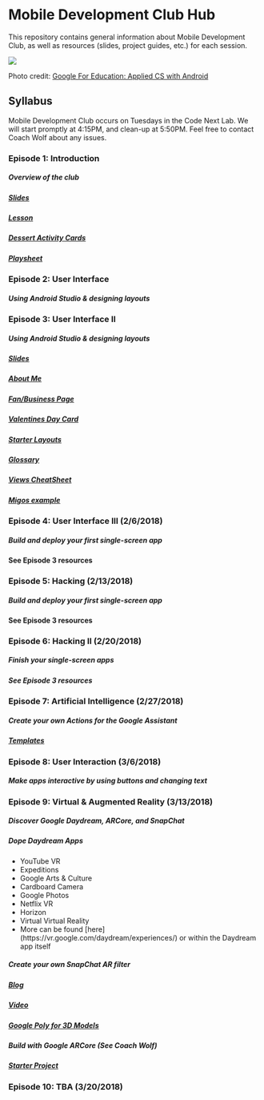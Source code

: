 # Mobile Development Club Hub

This repository contains general information about Mobile Development Club, as well as resources (slides, project guides, etc.) for each session.

![](https://cswithandroid.withgoogle.com/img/appliedcsandroid.png)

Photo credit: [Google For Education: Applied CS with Android](https://cswithandroid.withgoogle.com/img/appliedcsandroid.png)

## Syllabus

Mobile Development Club occurs on Tuesdays in the Code Next Lab.
We will start promptly at 4:15PM, and clean-up at 5:50PM.
Feel free to contact Coach Wolf about any issues.

### Episode 1: Introduction

##### Overview of the club 

##### [Slides](/episode-1/episode-1-slides.pdf)
##### [Lesson](/episode-1/episode-1-lesson-plan.pdf)
##### [Dessert Activity Cards](/episode-1/dessert-activity-cards.pdf)
##### [Playsheet](/episode-1/playsheet.pdf)

### Episode 2: User Interface

##### Using Android Studio & designing layouts

### Episode 3: User Interface II

##### Using Android Studio & designing layouts

##### [Slides](/episode-3/episode-3-slides.pdf)

##### [About Me](/episode-3/about-me/about-me-guide.md)

##### [Fan/Business Page](/episode-3/fan-business/fan-business-guide.md)

##### [Valentines Day Card](https://discussions.udacity.com/t/make-your-own-card/19643)

##### [Starter Layouts](/episode-3/starter-layouts)

##### [Glossary](https://developers.google.com/android/for-all/vocab-words/?utm_source=udacity&utm_medium=course&utm_campaign=android_basics)

##### [Views CheatSheet](http://labs.udacity.com/images/Common-Android-Views-Cheat-Sheet.pdf)

##### [Migos example](/episode-3/fan-business/migos.xml)

### Episode 4: User Interface III (2/6/2018)

##### Build and deploy your first single-screen app

#### See Episode 3 resources

### Episode 5: Hacking (2/13/2018)

##### Build and deploy your first single-screen app

#### See Episode 3 resources

### Episode 6: Hacking II (2/20/2018)

##### Finish your single-screen apps

##### See Episode 3 resources

### Episode 7: Artificial Intelligence (2/27/2018)

##### Create your own Actions for the Google Assistant

##### [Templates](https://developers.google.com/actions/templates/first-app)

### Episode 8: User Interaction (3/6/2018)

##### Make apps interactive by using buttons and changing text

### Episode 9: Virtual & Augmented Reality (3/13/2018)

##### Discover Google Daydream, ARCore, and SnapChat

##### Dope Daydream Apps

<ul>
  <li>YouTube VR</li>
  <li>Expeditions</li>
  <li>Google Arts & Culture</li>
  <li>Cardboard Camera</li>
  <li>Google Photos</li>
  <li>Netflix VR</li>
  <li>Horizon</li>
  <li>Virtual Virtual Reality</li>
  <li>More can be found [here](https://vr.google.com/daydream/experiences/) or within the Daydream app itself</li>
</ul>

##### Create your own SnapChat AR filter

##### [Blog](https://medium.com/@tgb.bashista/introduction-to-snapchats-lens-studio-5dbd2737b684)

##### [Video](https://www.youtube.com/watch?v=f1lzaAiesdU)

##### [Google Poly for 3D Models](https://poly.google.com/)

##### Build with Google ARCore (See Coach Wolf)

##### [Starter Project](https://drive.google.com/corp/drive/folders/18QAswcDO9WVLkcUTFbf7LhN2iV-q0y4I)

### Episode 10: TBA (3/20/2018)
